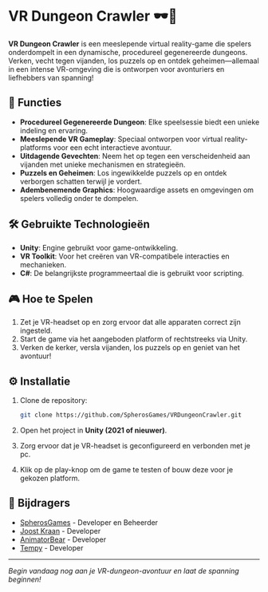 
# VR Dungeon Crawler 🕶️🏰

**VR Dungeon Crawler** is een meeslepende virtual reality-game die spelers onderdompelt in een dynamische, procedureel gegenereerde dungeons. Verken, vecht tegen vijanden, los puzzels op en ontdek geheimen—allemaal in een intense VR-omgeving die is ontworpen voor avonturiers en liefhebbers van spanning!

## 📝 Functies

- **Procedureel Gegenereerde Dungeon**: Elke speelsessie biedt een unieke indeling en ervaring.
- **Meeslepende VR Gameplay**: Speciaal ontworpen voor virtual reality-platforms voor een echt interactieve avontuur.
- **Uitdagende Gevechten**: Neem het op tegen een verscheidenheid aan vijanden met unieke mechanismen en strategieën.
- **Puzzels en Geheimen**: Los ingewikkelde puzzels op en ontdek verborgen schatten terwijl je vordert.
- **Adembenemende Graphics**: Hoogwaardige assets en omgevingen om spelers volledig onder te dompelen.

## 🛠️ Gebruikte Technologieën

- **Unity**: Engine gebruikt voor game-ontwikkeling.
- **VR Toolkit**: Voor het creëren van VR-compatibele interacties en mechanieken.
- **C#**: De belangrijkste programmeertaal die is gebruikt voor scripting.

## 🎮 Hoe te Spelen

1. Zet je VR-headset op en zorg ervoor dat alle apparaten correct zijn ingesteld.
2. Start de game via het aangeboden platform of rechtstreeks via Unity.
3. Verken de kerker, versla vijanden, los puzzels op en geniet van het avontuur!

## ⚙️ Installatie

1. Clone de repository:

   ```bash
   git clone https://github.com/SpherosGames/VRDungeonCrawler.git
   ```

2. Open het project in **Unity (2021 of nieuwer)**.

3. Zorg ervoor dat je VR-headset is geconfigureerd en verbonden met je pc.

4. Klik op de play-knop om de game te testen of bouw deze voor je gekozen platform.

## 🌟 Bijdragers

- [SpherosGames](https://github.com/SpherosGames) - Developer en Beheerder
- [Joost Kraan](https://github.com/JoostKraan) - Developer
- [AnimatorBear](https://github.com/AnimatorBear) - Developer
- [Tempy](https://github.com/UsedTempy) - Developer

---

*Begin vandaag nog aan je VR-dungeon-avontuur en laat de spanning beginnen!*

